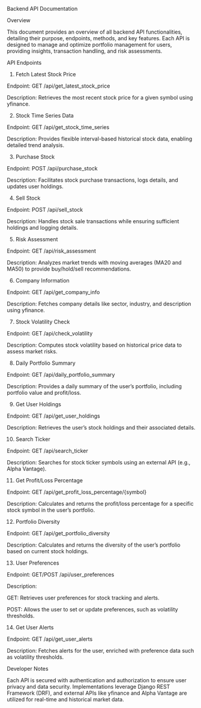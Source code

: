 Backend API Documentation

Overview

This document provides an overview of all backend API functionalities, detailing their purpose, endpoints, methods, and key features. Each API is designed to manage and optimize portfolio management for users, providing insights, transaction handling, and risk assessments.

API Endpoints

1. Fetch Latest Stock Price

Endpoint: GET /api/get_latest_stock_price

Description: Retrieves the most recent stock price for a given symbol using yfinance.

2. Stock Time Series Data

Endpoint: GET /api/get_stock_time_series

Description: Provides flexible interval-based historical stock data, enabling detailed trend analysis.

3. Purchase Stock

Endpoint: POST /api/purchase_stock

Description: Facilitates stock purchase transactions, logs details, and updates user holdings.

4. Sell Stock

Endpoint: POST /api/sell_stock

Description: Handles stock sale transactions while ensuring sufficient holdings and logging details.

5. Risk Assessment

Endpoint: GET /api/risk_assessment

Description: Analyzes market trends with moving averages (MA20 and MA50) to provide buy/hold/sell recommendations.

6. Company Information

Endpoint: GET /api/get_company_info

Description: Fetches company details like sector, industry, and description using yfinance.

7. Stock Volatility Check

Endpoint: GET /api/check_volatility

Description: Computes stock volatility based on historical price data to assess market risks.

8. Daily Portfolio Summary

Endpoint: GET /api/daily_portfolio_summary

Description: Provides a daily summary of the user’s portfolio, including portfolio value and profit/loss.

9. Get User Holdings

Endpoint: GET /api/get_user_holdings

Description: Retrieves the user’s stock holdings and their associated details.

10. Search Ticker

Endpoint: GET /api/search_ticker

Description: Searches for stock ticker symbols using an external API (e.g., Alpha Vantage).

11. Get Profit/Loss Percentage

Endpoint: GET /api/get_profit_loss_percentage/{symbol}

Description: Calculates and returns the profit/loss percentage for a specific stock symbol in the user’s portfolio.

12. Portfolio Diversity

Endpoint: GET /api/get_portfolio_diversity

Description: Calculates and returns the diversity of the user’s portfolio based on current stock holdings.

13. User Preferences

Endpoint: GET/POST /api/user_preferences

Description:

GET: Retrieves user preferences for stock tracking and alerts.

POST: Allows the user to set or update preferences, such as volatility thresholds.

14. Get User Alerts

Endpoint: GET /api/get_user_alerts

Description: Fetches alerts for the user, enriched with preference data such as volatility thresholds.

Developer Notes

Each API is secured with authentication and authorization to ensure user privacy and data security. Implementations leverage Django REST Framework (DRF), and external APIs like yfinance and Alpha Vantage are utilized for real-time and historical market data.


